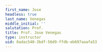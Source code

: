 ```yaml
---
first_name: Jose
headless: true
last_name: Venegas
middle_initial: ''
salutation: Prof.
title: Prof. Jose Venegas
type: instructor
uid: 8adac540-3bdf-56d9-ffdb-eb697aaafa53
---
```

